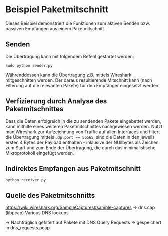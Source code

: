 # Beispiel Paketmitschnitt

Dieses Beispiel demonstriert die Funktionen zum aktiven Senden bzw. passiven Empfangen aus einem
Paketmitschnitt.

## Senden

Die Übertragung kann mit folgendem Befehl gestartet werden:
```
sudo python sender.py
```
Währenddessen kann die Übertragung z.B. mittels Wireshark mitgeschnitten werden. Der daraus
resultierende Mitschnitt kann (nach Filterung auf die relevanten Pakete) für den Empfänger
eingesetzt werden.

## Verfizierung durch Analyse des Paketmitschnittes

Dass die Daten erfolgreich in die zu sendenden Pakete eingebettet werden, kann mithilfe eines
weiteren Paketmitschnittes nachgewiesen werden. Nutzt man Wireshark zur Aufzeichnung von
Traffic auf allen Interfaces und filtert die Übertragung mittels `udp.port == 56565`, sind die Daten
in den jeweils ersten 4 Bytes der Payload enthalten - inklusive der NUllbytes als Zeichen zum Start 
und zum Ende der Übertragung, die durch das minimalistische Mikroprotokoll eingefügt werden.

## Indirektes Empfangen aus Paketmitschnitt

```
python receiver.py
```

## Quelle des Paketmitschnitts
https://wiki.wireshark.org/SampleCaptures#sample-captures
-> dns.cap (libpcap) Various DNS lookups

-> Nachträglich gefiltert auf Pakete mit DNS Query Requests
-> gespeichert in dns_requests.pcap
